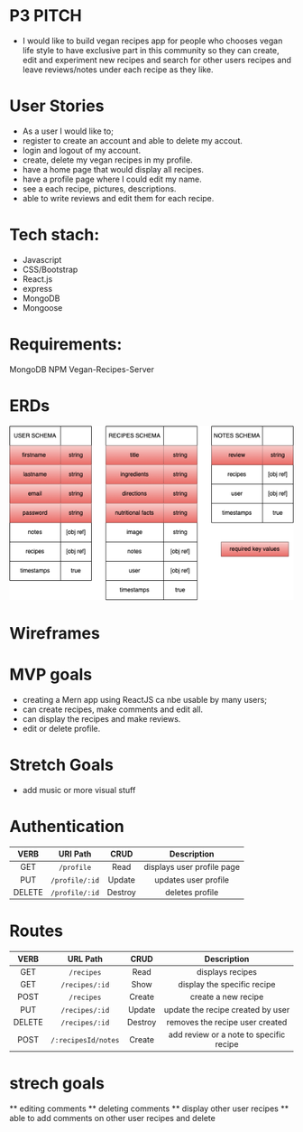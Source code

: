 # P3 PITCH
- I would like to build vegan recipes app for people who chooses vegan life style to have exclusive part in this community so they can create, edit and experiment new recipes and search for other users recipes and leave reviews/notes under each recipe as they like.

# User Stories
- As a user I would like to; 
- register to create an account and able to delete my accout.
- login and logout of my account.
- create, delete my vegan recipes in my profile.
- have a home page that would display all recipes.
- have a profile page where I could edit my name.
- see a each recipe, pictures, descriptions.
- able to write reviews and edit them for each recipe.

# Tech stach:
- Javascript
- CSS/Bootstrap
- React.js
- express
- MongoDB
- Mongoose

# Requirements:
MongoDB
NPM
Vegan-Recipes-Server

# ERDs 
![Wireframes](public/wireframes/userschema.png)

# Wireframes


# MVP goals
- creating a Mern app using ReactJS ca nbe usable by many users;
- can create recipes, make comments and edit all.
- can display the recipes and make reviews.
- edit or delete profile.


# Stretch Goals
- add music or more visual stuff

# Authentication
| VERB   | URI Path                    | CRUD            | Description                                      |
| :----: | :-------------------------: | :-------------: | :----------------------------------------------: |
| GET    | `/profile`                  | Read            | displays user profile page                       |
| PUT    | `/profile/:id`              | Update          | updates user profile                             |
| DELETE | `/profile/:id`              | Destroy         | deletes profile                                  |

# Routes
| VERB   | URL Path                    | CRUD           | Description                                       |
| :----: | :-------------------------: | :------------: | :-----------------------------------------------: |
| GET    | `/recipes`                  | Read           | displays recipes                                  |
| GET    | `/recipes/:id`              | Show           | display the specific recipe                       |
| POST   | `/recipes`                  | Create         | create a new recipe                               |
| PUT    | `/recipes/:id`              | Update         | update the recipe created by user                 |
| DELETE | `/recipes/:id`              | Destroy        | removes the recipe user created                   |
| POST   | `/:recipesId/notes`         | Create         | add review or a note to specific recipe           |

# strech goals
** editing comments 
** deleting comments
** display other user recipes
** able to add comments on other user recipes and delete

